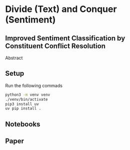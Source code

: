 # Divide (Text) and Conquer (Sentiment)
## Improved Sentiment Classification by Constituent Conflict Resolution

Abstract

## Setup
Run the following commads

```bash
python3 -m venv venv
./venv/bin/activate
pip3 install uv
uv pip install .
```

## Notebooks

## Paper

